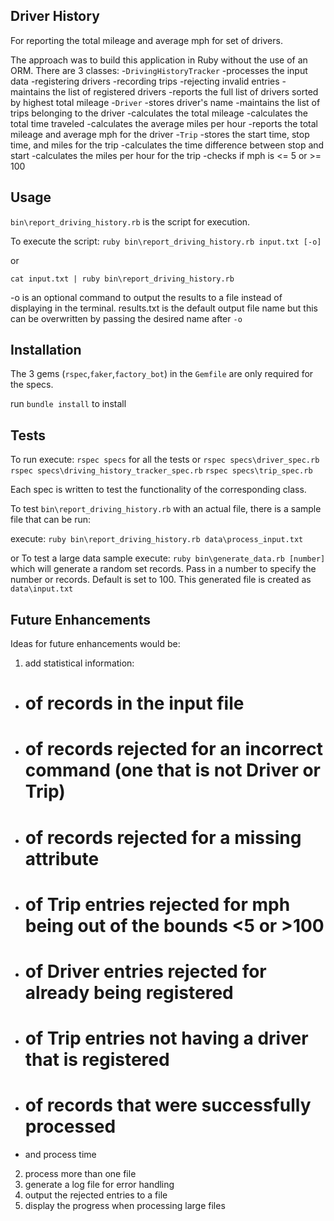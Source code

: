 ## Driver History
For reporting the total mileage and average mph for set of drivers.

The approach was to build this application in Ruby without the use of an ORM. There are 3 classes: 
  -`DrivingHistoryTracker`
    -processes the input data 
      -registering drivers
      -recording trips
      -rejecting invalid entries
    -maintains the list of registered drivers
    -reports the full list of drivers sorted by highest total mileage
  -`Driver`
    -stores driver's name
    -maintains the list of trips belonging to the driver
    -calculates the total mileage
    -calculates the total time traveled
    -calculates the average miles per hour
    -reports the total mileage and average mph for the driver
  -`Trip`
    -stores the start time, stop time, and miles for the trip
    -calculates the time difference between stop and start
    -calculates the miles per hour for the trip
    -checks if mph is <= 5 or >= 100

## Usage
`bin\report_driving_history.rb` is the script for execution. 

To execute the script:
`ruby bin\report_driving_history.rb input.txt [-o]` 

or 

`cat input.txt | ruby bin\report_driving_history.rb`

-o is an optional command to output the results to a file instead of displaying in the terminal. results.txt is the default output file name but this can be overwritten by passing the desired name after `-o`

## Installation
The 3 gems (`rspec`,`faker`,`factory_bot`) in the `Gemfile` are only required for the specs.

run `bundle install` to install

## Tests
To run execute:
`rspec specs` for all the tests
or 
`rspec specs\driver_spec.rb`
`rspec specs\driving_history_tracker_spec.rb`
`rspec specs\trip_spec.rb`

Each spec is written to test the functionality of the corresponding class.

To test `bin\report_driving_history.rb` with an actual file, there is a sample file that can be run:

execute:
`ruby bin\report_driving_history.rb data\process_input.txt`

or 
To test a large data sample
execute:
`ruby bin\generate_data.rb [number]` which will generate a random set records. Pass in a number to specify the number or records. Default is set to 100. This generated file is created as `data\input.txt`


## Future Enhancements
Ideas for future enhancements would be:
1) add statistical information:
  - # of records in the input file
  - # of records rejected for an incorrect command (one that is not Driver or Trip)
  - # of records rejected for a missing attribute
  - # of Trip entries rejected for mph being out of the bounds <5 or >100
  - # of Driver entries rejected for already being registered
  - # of Trip entries not having a driver that is registered
  - # of records that were successfully processed
  - and process time 
2) process more than one file
3) generate a log file for error handling
4) output the rejected entries to a file
5) display the progress when processing large files
